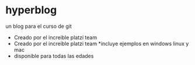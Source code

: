 # hyperblog
un blog para el curso de git
* Creado por el increible platzi team
* Creado por el increible platzi team
*incluye ejemplos en windows linux y mac
* disponible para todas las edades
